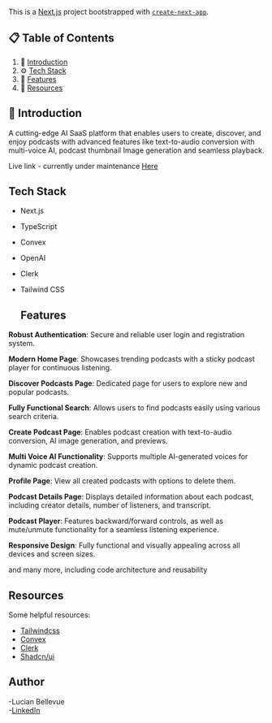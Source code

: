 This is a [Next.js](https://nextjs.org/) project bootstrapped with [`create-next-app`](https://github.com/vercel/next.js/tree/canary/packages/create-next-app).

## 📋 <a name="table">Table of Contents</a>

1. 🤖 [Introduction](#introduction)
2. ⚙️ [Tech Stack](#tech-stack)
3. 🔋 [Features](#features)
4. 🔗 [Resources](#resources)


## <a name="introduction">🤖 Introduction</a>

A cutting-edge AI SaaS platform that enables users to create, discover, and enjoy podcasts with advanced features like text-to-audio conversion with multi-voice AI, podcast thumbnail Image generation and seamless playback.

Live link - currently under maintenance <a target="_blank" href="https://fadedcast-fullstack-project.vercel.app">Here</a>

## <a name="tech-stack"> Tech Stack</a>

- Next.js
- TypeScript
- Convex
- OpenAI
- Clerk
- Tailwind CSS

  ## <a name="features"> Features</a>

 **Robust Authentication**: Secure and reliable user login and registration system.

 **Modern Home Page**: Showcases trending podcasts with a sticky podcast player for continuous listening.

 **Discover Podcasts Page**: Dedicated page for users to explore new and popular podcasts.

 **Fully Functional Search**: Allows users to find podcasts easily using various search criteria.

 **Create Podcast Page**: Enables podcast creation with text-to-audio conversion, AI image generation, and previews.

 **Multi Voice AI Functionality**: Supports multiple AI-generated voices for dynamic podcast creation.

 **Profile Page**: View all created podcasts with options to delete them.

 **Podcast Details Page**: Displays detailed information about each podcast, including creator details, number of listeners, and transcript.

 **Podcast Player**: Features backward/forward controls, as well as mute/unmute functionality for a seamless listening experience.

 **Responsive Design**: Fully functional and visually appealing across all devices and screen sizes.

and many more, including code architecture and reusability

## <a name="resources"> Resources</a>

Some helpful resources:

- [Tailwindcss](https://tailwindcss.com)
- [Convex](https://www.convex.dev/)
- [Clerk](https://clerk.com/)
- [Shadcn/ui](https://ui.shadcn.com/)

## Author

-Lucian Bellevue<br>
-<a href="https://www.linkedin.com/in/lucianbellevue/" target="_blank">LinkedIn</a>
